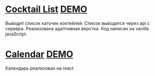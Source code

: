 # [Cocktail List](https://github.com/Alexplus77/cocktailList)   [DEMO](https://alexplus77.github.io/cocktailList/) 
Выводит список каточек коктейлей. Список выводится через api с сервера.
Реализована адаптивная верстка. Код написан на vanilla javaScript.

# [Calendar](https://github.com/Alexplus77/calendar-react)  [DEMO](https://alexplus77.github.io/calendar-react/)
Календарь реализован на react.